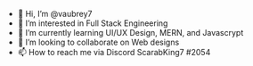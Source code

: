 - 👋 Hi, I’m @vaubrey7
- 👀 I’m interested in Full Stack Engineering
- 🌱 I’m currently learning UI/UX Design, MERN, and Javascrypt
- 💞️ I’m looking to collaborate on Web designs 
- 📫 How to reach me via Discord ScarabKing7 #2054
<!---
vaubrey7/vaubrey7 is a ✨ special ✨ repository because its `README.md` (this file) appears on your GitHub profile.
You can click the Preview link to take a look at your changes.
--->
